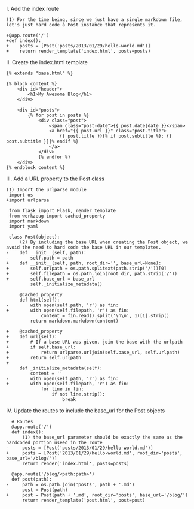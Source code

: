 I. Add the index route

    (1) For the time being, since we just have a single markdown file, let's just hard code a Post instance that represents it.

    +@app.route('/')
    +def index():
    +    posts = [Post('posts/2013/01/29/hello-world.md')]
    +    return render_template('index.html', posts=posts)

II. Create the index.html template

    {% extends "base.html" %}

    {% block content %}
        <div id="header">
            <h1>My Awesome Blog</h1>
        </div>

        <div id="posts">
            {% for post in posts %}
                <div class="post">
                    <span class="post-date">{{ post.date|date }}</span>
                    <a href="{{ post.url }}" class="post-title">
                        {{ post.title }}{% if post.subtitle %}: {{ post.subtitle }}{% endif %}
                    </a>
                </div>
                {% endfor %}
        </div>
    {% endblock content %}

III. Add a URL property to the Post class

    (1) Import the urlparse module
     import os
    +import urlparse

     from flask import Flask, render_template
     from werkzeug import cached_property
     import markdown
     import yaml

     class Post(object):
         (2) By including the base URL when creating the Post object, we avoid the need to hard code the base URL in our templates.
    -    def __init__(self, path):
    -        self.path = path
    +    def __init__(self, path, root_dir='', base_url=None):
    +        self.urlpath = os.path.splitext(path.strip('/'))[0]
    +        self.filepath = os.path.join(root_dir, path.strip('/'))
    +        self.base_url = base_url
             self._initialize_metadata()

         @cached_property
         def html(self):
    -        with open(self.path, 'r') as fin:
    +        with open(self.filepath, 'r') as fin:
                 content = fin.read().split('\n\n', 1)[1].strip()
             return markdown.markdown(content)

    +    @cached_property
    +    def url(self):
    +        # If a base URL was given, join the base with the urlpath
    +        if self.base_url:
    +            return urlparse.urljoin(self.base_url, self.urlpath)
    +        return self.urlpath
    +
         def _initialize_metadata(self):
             content = ''
    -        with open(self.path, 'r') as fin:
    +        with open(self.filepath, 'r') as fin:
                 for line in fin:
                     if not line.strip():
                         break

IV. Update the routes to include the base_url for the Post objects

      # Routes
      @app.route('/')
      def index():
          (1) the base_url parameter should be exactly the same as the hardcoded portion useed in the route
    -     posts = [Post('posts/2013/01/29/hello-world.md')]
    +     posts = [Post('2013/01/29/hello-world.md', root_dir='posts', base_url='/blog/')]
          return render('index.html', posts=posts)

      @app.route('/blog/<path:path>')
      def post(path):
    -     path = os.path.join('posts', path + '.md')
    -     post = Post(path)
    +     post = Post(path + '.md', root_dir='posts', base_url='/blog/')
          return render_template('post.html', post=post)
